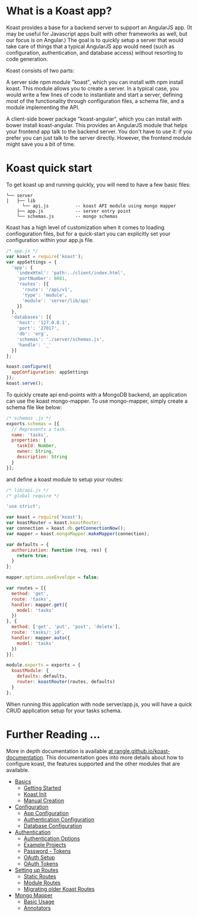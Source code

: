 # What is a Koast app?

Koast provides a base for a backend server to support an AngularJS app. (It may be useful for Javascript apps built with other frameworks as well, but our focus is on Angular.) The goal is to quickly setup a server that would take care of things that a typical AngularJS app would need (such as configuration, authentication, and database access) without resorting to code generation.

Koast consists of two parts:

A server side npm module "koast", which you can install with npm install koast. This module allows you to create a server. In a typical case, you would write a few lines of code to instantiate and start a server, defining most of the functionality through configuration files, a schema file, and a module implementing the API.

A client-side bower package "koast-angular", which you can install with bower install koast-angular. This provides an AngularJS module that helps your frontend app talk to the backend server. You don't have to use it: if you prefer you can just talk to the server directly. However, the frontend module might save you a bit of time.

# Koast quick start

To get koast up and running quickly, you will need to have a few basic files:

```
└── server
│   ├── lib
      └── api.js          -- koast API module using mongo mapper
    ├── app.js            -- server entry point
    └── schemas.js        -- mongo schemas
```

Koast has a high level of customization when it comes to loading confioguration files, but for a quick-start you can explicitly set your configuration within your app.js file.


```javascript
/* app.js */
var koast = require('koast');
var appSettings = {
  'app': {
    'indexHtml': 'path:../client/index.html',
    'portNumber': 8081,
    'routes': [{
      'route': '/api/v1',
      'type': 'module',
      'module': 'server/lib/api'
    }]
  },
  'databases': [{
    'host': '127.0.0.1',
    'port': '27017',
    'db': 'erg',
    'schemas': './server/schemas.js',
    'handle': '_'
  }]
};

koast.configure({
  appConfiguration: appSettings
});
koast.serve();
```

To quickly create api end-points with a MongoDB backend, an application can use the koast mongo-mapper. To use mongo-mapper, simply create a schema file like below:

```javascript
/* schemas .js */
exports.schemas = [{
  // Represents a task.
  name: 'tasks',
  properties: {
    taskId: Number,
    owner: String,
    description: String
  }
}];

```

and define a koast module to setup your routes:

```javascript
/* lib/api.js */
/* global require */

'use strict';

var koast = require('koast');
var koastRouter = koast.koastRouter;
var connection = koast.db.getConnectionNow();
var mapper = koast.mongoMapper.makeMapper(connection);

var defaults = {
  authorization: function (req, res) {
    return true;
  }
};

mapper.options.useEnvelope = false;

var routes = [{
  method: 'get',
  route: 'tasks',
  handler: mapper.get({
    model: 'tasks'
  })
}, {
  method: ['get', 'put', 'post', 'delete'],
  route: 'tasks/:_id',
  handler: mapper.auto({
    model: 'tasks'
  })
}];

module.exports = exports = {
  koastModule: {
    defaults: defaults,
    router: koastRouter(routes, defaults)
  }
};

```

When running this application with node server/app.js, you will have a quick CRUD application setup for your tasks schema.

# Further Reading ...

More in depth documentation is available [at rangle.github.io/koast-documentation](http://rangle.github.io/koast-documentation). This documentation goes into more details about how to configure koast, the features supported and the other modules that are available.


- [Basics](http://rangle.github.io/koast-documentation/basics)
  - [Getting Started](http://rangle.github.io/koast-documentation/documentation/basics/getting-started.html#getting-started)
  - [Koast Init](http://rangle.github.io/koast-documentation/documentation/basics/getting-started.html#koast-init)
  - [Manual Creation](http://rangle.github.io/koast-documentation/documentation/basics/getting-started.html#manual-creation)
- [Configuration](http://rangle.github.io/koast-documentation/documentation/configuration/index.html)
  - [App Configuration](http://rangle.github.io/koast-documentation/documentation/configuration/app-configuration.html)
  - [Authentication Configuration](http://rangle.github.io/koast-documentation/documentation/configuration/authentication-configuration.html)
  - [Database Configuration](http://rangle.github.io/koast-documentation/documentation/configuration/database-configuration.html)
- [Authentication](http://rangle.github.io/koast-documentation/documentation/authentication/authentication.html)
  - [Authentication Options](http://rangle.github.io/koast-documentation/documentation/authentication/authentication.html#authentication-options)
  - [Example Projects](http://rangle.github.io/koast-documentation/documentation/authentication/authentication.html#example-projects)
  - [Password - Tokens](http://rangle.github.io/koast-documentation/documentation/authentication/authentication.html#password---tokens)
  - [OAuth Setup](http://rangle.github.io/koast-documentation/documentation/authentication/authentication.html#oauth-setup)
  - [OAuth Tokens](http://rangle.github.io/koast-documentation/documentation/authentication/authentication.html#oauth---tokens)
- [Setting up Routes](http://rangle.github.io/koast-documentation/documentation/routing/setting-up-routes.html)
  - [Static Routes](http://rangle.github.io/koast-documentation/documentation/routing/setting-up-routes.html#static)
  - [Module Routes](http://rangle.github.io/koast-documentation/documentation/routing/setting-up-routes.html#module)
  - [Migrating older Koast Routes](http://rangle.github.io/koast-documentation/documentation/routing/setting-up-routes.html#migrating-older-koast-applications)
- [Mongo Mapper](http://rangle.github.io/koast-documentation/documentation/mongo-mapper/mongo-mapper.html)
  - [Basic Usage](http://rangle.github.io/koast-documentation/documentation/mongo-mapper/mongo-mapper.html#basic-usage)
  - [Annotators](http://rangle.github.io/koast-documentation/documentation/mongo-mapper/mongo-mapper.html#annotators)

